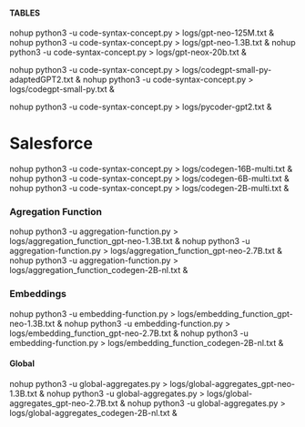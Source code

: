#### TABLES

nohup python3 -u code-syntax-concept.py > logs/gpt-neo-125M.txt &
nohup python3 -u code-syntax-concept.py > logs/gpt-neo-1.3B.txt &
nohup python3 -u code-syntax-concept.py > logs/gpt-neox-20b.txt &

nohup python3 -u code-syntax-concept.py > logs/codegpt-small-py-adaptedGPT2.txt &
nohup python3 -u code-syntax-concept.py > logs/codegpt-small-py.txt &

nohup python3 -u code-syntax-concept.py > logs/pycoder-gpt2.txt &

# Salesforce
nohup python3 -u code-syntax-concept.py > logs/codegen-16B-multi.txt &
nohup python3 -u code-syntax-concept.py > logs/codegen-6B-multi.txt &
nohup python3 -u code-syntax-concept.py > logs/codegen-2B-multi.txt &


### Agregation Function
nohup python3 -u aggregation-function.py > logs/aggregation_function_gpt-neo-1.3B.txt &
nohup python3 -u aggregation-function.py > logs/aggregation_function_gpt-neo-2.7B.txt &
nohup python3 -u aggregation-function.py > logs/aggregation_function_codegen-2B-nl.txt &

### Embeddings 
nohup python3 -u embedding-function.py > logs/embedding_function_gpt-neo-1.3B.txt &
nohup python3 -u embedding-function.py > logs/embedding_function_gpt-neo-2.7B.txt &
nohup python3 -u embedding-function.py > logs/embedding_function_codegen-2B-nl.txt &

#### Global 
nohup python3 -u global-aggregates.py > logs/global-aggregates_gpt-neo-1.3B.txt &
nohup python3 -u global-aggregates.py > logs/global-aggregates_gpt-neo-2.7B.txt &
nohup python3 -u global-aggregates.py > logs/global-aggregates_codegen-2B-nl.txt &